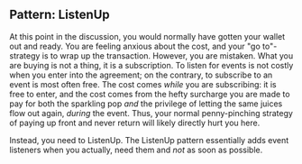## Pattern: ListenUp

At this point in the discussion, you would normally have gotten your wallet out and ready. 
You are feeling anxious about the cost, and your "go to"-strategy is to wrap up the transaction.
However, you are mistaken. What you are buying is not a thing, it is a subscription. To listen for events 
is not costly when you enter into the agreement; on the contrary, to subscribe to an event is most often free.
The cost comes *while* you are subscribing: it is free to enter, and the cost comes from the hefty surcharge 
you are made to pay for both the sparkling pop *and* the privilege of letting the same juices flow out again, 
*during* the event. 
Thus, your normal penny-pinching strategy of paying up front and never return will likely directly 
hurt you here.

Instead, you need to ListenUp. The ListenUp pattern essentially adds event listeners when you actually,
need them and *not* as soon as possible. 